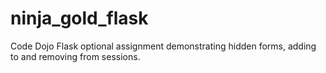 # ninja_gold_flask
Code Dojo Flask optional assignment demonstrating hidden forms, adding to and removing from sessions.
